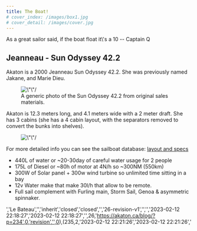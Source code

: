 ```yaml
---
title: The Boat!
# cover_index: /images/box1.jpg
# cover_detail: /images/cover.jpg
---
```


<p>As a great sailor said, if the boat float it\'s a 10 -- Captain Q</p>

<!-- /wp:paragraph -->

<!-- wp:heading -->

<h2>Jeanneau - Sun Odyssey 42.2</h2>

<!-- /wp:heading -->

<!-- wp:paragraph -->

<p>Akaton is a 2000 Jeanneau Sun Odyssey 42.2. She was previously named Jakane, and Marie Dieu.</p>

<!-- /wp:paragraph -->

<!-- wp:paragraph -->

<p>
</p>

<!-- /wp:paragraph -->

<!-- wp:image {\"align\":\"center\",\"sizeSlug\":\"large\"} -->

<figure class=\"wp-block-image aligncenter size-large\">
<img src=\"https://sailboatdata.com/storage/EQ67ePlpXnphm3ao52D8BFPPyLqJ1rm8ShsnzY7A.jpeg\" alt=\"\"/>
<figcaption class=\"wp-element-caption\">A generic photo of the Sun Odyssey 42.2 from original sales materials.</figcaption>
</figure>

<!-- /wp:image -->

<!-- wp:paragraph -->

<p>Akaton is 12.3 meters long, and 4.1 meters wide with a 2 meter draft. She has 3 cabins (she has a 4 cabin layout, with the separators removed to convert the bunks into shelves).</p>

<!-- /wp:paragraph -->

<!-- wp:image {\"align\":\"center\",\"sizeSlug\":\"large\"} -->

<figure class=\"wp-block-image aligncenter size-large\">
<img src=\"https://sailboatdata.com/storage/HLAoAIc8kix1fpDFSy6hffubn098Epe3ZhbvVZQ3.jpeg\" alt=\"\"/>
</figure>

<!-- /wp:image -->

<!-- wp:paragraph -->

<p>For more detailed info you can see the sailboat database: <a href=\"https://sailboatdata.com/sailboat/sun-odyssey-422-jeanneau\">layout and specs</a>
</p>

<!-- /wp:paragraph -->

<!-- wp:list -->

<ul>

<!-- wp:list-item -->

<li>440L of water or ~20-30day of careful water usage for 2 people</li>

<!-- /wp:list-item -->

<!-- wp:list-item -->

<li>175L of Diesel or ~80h of motor at 4N/h so ~300NM (550km)</li>

<!-- /wp:list-item -->

<!-- wp:list-item -->

<li>300W of Solar panel + 300w wind turbine so unlimited time sitting in a bay</li>

<!-- /wp:list-item -->

<!-- wp:list-item -->

<li>12v Water make that make 30l/h that allow to be remote.</li>

<!-- /wp:list-item -->

<!-- wp:list-item -->

<li>Full sail complement with Furling main, Storm Sail, Genoa &amp; asymmetric spinnaker. </li>

<!-- /wp:list-item -->

</ul>

<!-- /wp:list -->
','Le Bateau','','inherit','closed','closed','','26-revision-v1','','','2023-02-12 22:18:27','2023-02-12 22:18:27','',26,'https://akaton.ca/blog/?p=234',0,'revision','',0),(235,2,'2023-02-12 22:21:26','2023-02-12 22:21:26','
<!-- wp:heading {\"style\":{\"typography\":{\"fontSize\":\"24px\"}}} -->
